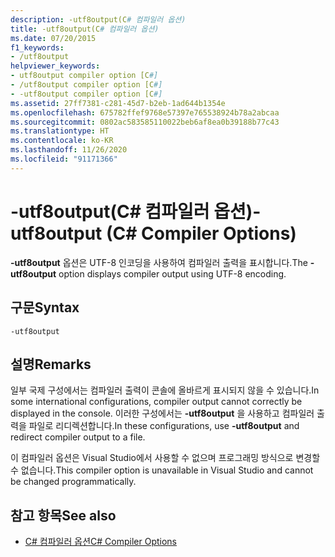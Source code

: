 ```yaml
---
description: -utf8output(C# 컴파일러 옵션)
title: -utf8output(C# 컴파일러 옵션)
ms.date: 07/20/2015
f1_keywords:
- /utf8output
helpviewer_keywords:
- utf8output compiler option [C#]
- /utf8output compiler option [C#]
- -utf8output compiler option [C#]
ms.assetid: 27ff7381-c281-45d7-b2eb-1ad644b1354e
ms.openlocfilehash: 675782ffef9768e57397e765538924b78a2abcaa
ms.sourcegitcommit: 0802ac583585110022beb6af8ea0b39188b77c43
ms.translationtype: HT
ms.contentlocale: ko-KR
ms.lasthandoff: 11/26/2020
ms.locfileid: "91171366"
---
```

# <a name="-utf8output-c-compiler-options"></a><span data-ttu-id="cea98-103">-utf8output(C# 컴파일러 옵션)</span><span class="sxs-lookup"><span data-stu-id="cea98-103">-utf8output (C# Compiler Options)</span></span>

<span data-ttu-id="cea98-104">**-utf8output** 옵션은 UTF-8 인코딩을 사용하여 컴파일러 출력을 표시합니다.</span><span class="sxs-lookup"><span data-stu-id="cea98-104">The **-utf8output** option displays compiler output using UTF-8 encoding.</span></span>  
  
## <a name="syntax"></a><span data-ttu-id="cea98-105">구문</span><span class="sxs-lookup"><span data-stu-id="cea98-105">Syntax</span></span>  
  
```console  
-utf8output  
```  
  
## <a name="remarks"></a><span data-ttu-id="cea98-106">설명</span><span class="sxs-lookup"><span data-stu-id="cea98-106">Remarks</span></span>  

 <span data-ttu-id="cea98-107">일부 국제 구성에서는 컴파일러 출력이 콘솔에 올바르게 표시되지 않을 수 있습니다.</span><span class="sxs-lookup"><span data-stu-id="cea98-107">In some international configurations, compiler output cannot correctly be displayed in the console.</span></span> <span data-ttu-id="cea98-108">이러한 구성에서는 **-utf8output** 을 사용하고 컴파일러 출력을 파일로 리디렉션합니다.</span><span class="sxs-lookup"><span data-stu-id="cea98-108">In these configurations, use **-utf8output** and redirect compiler output to a file.</span></span>  
  
 <span data-ttu-id="cea98-109">이 컴파일러 옵션은 Visual Studio에서 사용할 수 없으며 프로그래밍 방식으로 변경할 수 없습니다.</span><span class="sxs-lookup"><span data-stu-id="cea98-109">This compiler option is unavailable in Visual Studio and cannot be changed programmatically.</span></span>  
  
## <a name="see-also"></a><span data-ttu-id="cea98-110">참고 항목</span><span class="sxs-lookup"><span data-stu-id="cea98-110">See also</span></span>

- [<span data-ttu-id="cea98-111">C# 컴파일러 옵션</span><span class="sxs-lookup"><span data-stu-id="cea98-111">C# Compiler Options</span></span>](./index.md)

